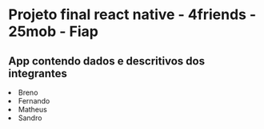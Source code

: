# Projeto final react native - 4friends - 25mob - Fiap

## App contendo dados e descritivos dos integrantes 
<li>Breno
<li>Fernando
<li>Matheus
<li>Sandro

